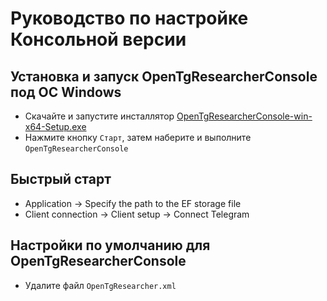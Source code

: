 # Руководство по настройке Консольной версии

## Установка и запуск OpenTgResearcherConsole под ОС Windows
- Скачайте и запустите инсталлятор [OpenTgResearcherConsole-win-x64-Setup.exe](https://github.com/DamianMorozov/OpenTgResearcher/releases)
- Нажмите кнопку `Старт`, затем наберите и выполните `OpenTgResearcherConsole`

## Быстрый старт
- Application -> Specify the path to the EF storage file
- Client connection -> Client setup -> Connect Telegram

## Настройки по умолчанию для OpenTgResearcherConsole
- Удалите файл `OpenTgResearcher.xml`
